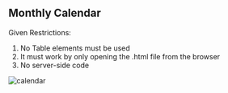 ## Monthly Calendar 

Given Restrictions: 
1) No Table elements must be used
2) It must work by only opening the .html file from the browser
3) No server-side code

![calendar](https://user-images.githubusercontent.com/23286423/48234125-3fc81480-e386-11e8-9236-331f30e5c0a4.png)
